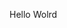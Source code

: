 Hello Wolrd
















































































































































































































































































































































































































































































































